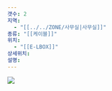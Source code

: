 ```yaml
---
갯수: 2
지역:
  - "[[../../ZONE/사무실|사무실]]"
종류: "[[케이블]]"
위치:
  - "[[E-LBOX]]"
상세위치: 
설명:
---
```


![](http://192.168.50.22/devices/240822_IMG_0010.jpg)
